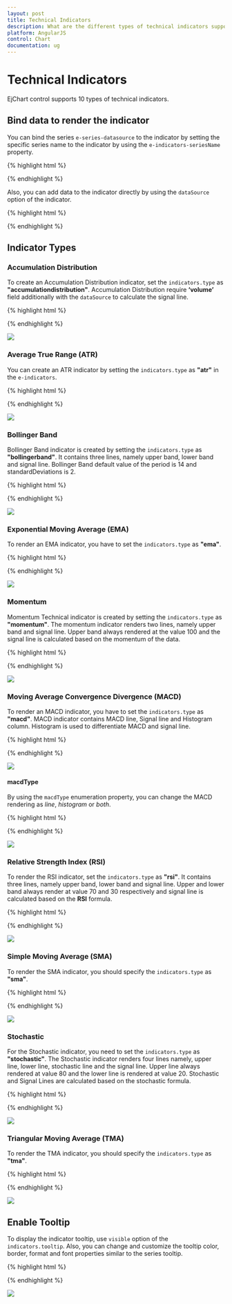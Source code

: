 ```yaml
---
layout: post
title: Technical Indicators
description: What are the different types of technical indicators supported in Essential Chart for financial analysis.
platform: AngularJS
control: Chart
documentation: ug
---
```


# Technical Indicators

EjChart control supports 10 types of technical indicators. 

## Bind data to render the indicator

You can bind the series `e-series-datasource` to the indicator by setting the specific series name to the indicator by using the `e-indicators-seriesName` property.

{% highlight html %}

<html xmlns="http://www.w3.org/1999/xhtml" lang="en" ng-app="ChartApp">
    <head>
        <title>Essential Studio for AngularJS: Chart</title>
        <!--CSS and Script file References -->
    </head>
    <body ng-controller="ChartCtrl">
        <div id="container" ej-chart>
        <e-series>
        <e-series e-datasource="dataSource" e-xname="xDate" e-high="High" e-low="Low" e-open="Open" 
        e-close="Close" e-name="Hilo" e-type="hiloopenclose"></e-series>
        </e-series>
        <e-indicators>
        <e-indicator e-seriesname="Hilo"></e-indicator>
        </e-indicators>
        </div>
        <script>
        angular.module('ChartApp', ['ejangular'])
        .controller('ChartCtrl', function ($scope) {        
                   });
        </script>
    </body>
</html>



{% endhighlight %}


Also, you can add data to the indicator directly by using the `dataSource` option of the indicator.  

{% highlight html %}

<html xmlns="http://www.w3.org/1999/xhtml" lang="en" ng-app="ChartApp">
    <head>
        <title>Essential Studio for AngularJS: Chart</title>
        <!--CSS and Script file References -->
    </head>
    <body ng-controller="ChartCtrl">
        <div id="container" ej-chart>
        <e-indicators>
        <e-indicator e-datasource=chartData e-xname="xDate" e-high="High" e-low="Low"
        e-open="Open" e-close="Close"></e-indicator>
        </e-indicators>
        </div>
        <script>
        angular.module('ChartApp', ['ejangular'])
        .controller('ChartCtrl', function ($scope) {
                   });
        </script>
    </body>
</html>


{% endhighlight %}

	
## Indicator Types

### Accumulation Distribution

To create an Accumulation Distribution indicator, set the `indicators.type` as **"accumulationdistribution"**. Accumulation Distribution require **‘volume’** field additionally with the `dataSource` to calculate the signal line.

{% highlight html %}

<html xmlns="http://www.w3.org/1999/xhtml" lang="en" ng-app="ChartApp">
    <head>
        <title>Essential Studio for AngularJS: Chart</title>
        <!--CSS and Script file References -->
    </head>
    <body ng-controller="ChartCtrl">
        <div id="container" ej-chart>
        <e-series>
        <e-series e-datasource="dataSource" e-xname="xDate" e-high="high" e-low="low" e-open="open" 
        e-close="close" e-name="hilo" e-type="hiloopenclose" e-volume="volume"></e-series>
        </e-series>
        <e-indicators>
        <e-indicator e-seriesname="hilo" e-type="accumulationdistribution"></e-indicator>
        </e-indicators>
        </div>
        <script>
        angular.module('ChartApp', ['ejangular'])
        .controller('ChartCtrl', function ($scope) {   
                   });
        </script>
    </body>
</html>

{% endhighlight %}

![](Technical-Indicators_images/Technical-Indicators_img1.png)




### Average True Range (ATR)

You can create an ATR indicator by setting the `indicators.type` as **"atr"** in the `e-indicators`. 

{% highlight html %}

<html xmlns="http://www.w3.org/1999/xhtml" lang="en" ng-app="ChartApp">
    <head>
        <title>Essential Studio for AngularJS: Chart</title>
        <!--CSS and Script file References -->
    </head>
    <body ng-controller="ChartCtrl">
        <div id="container" ej-chart>
        <e-series>
        <e-series e-datasource="dataSource" e-xname="xDate" e-high="high" e-low="low" e-open="open" 
        e-close="close" e-name="hilo" e-type="hiloopenclose" ></e-series>
        </e-series>
        <e-indicators>
        <e-indicator e-seriesname="hilo" e-type="atr"></e-indicator>
        </e-indicators>
        </div>
        <script>
        angular.module('ChartApp', ['ejangular'])
        .controller('ChartCtrl', function ($scope) {      
                   });
        </script>
    </body>
</html>

{% endhighlight %}

![](Technical-Indicators_images/Technical-Indicators_img2.png)




### Bollinger Band 

Bollinger Band indicator is created by setting the `indicators.type` as **"bollingerband"**. It contains three lines, namely upper band, lower band and signal line. Bollinger Band default value of the period is 14 and standardDeviations is 2.

{% highlight html %}

<html xmlns="http://www.w3.org/1999/xhtml" lang="en" ng-app="ChartApp">
    <head>
        <title>Essential Studio for AngularJS: Chart</title>
        <!--CSS and Script file References -->
    </head>
    <body ng-controller="ChartCtrl">
        <div id="container" ej-chart>
        <e-series>
        <e-series e-datasource="dataSource" e-xname="xDate" e-high="high" e-low="low" e-open="open" 
        e-close="close" e-name="hilo" e-type="hiloopenclose" ></e-series>
        </e-series>
        <e-indicators>
        <e-indicator e-seriesname="hilo" e-type="bollingerband"></e-indicator>
        </e-indicators>
        </div>
        <script>
        angular.module('ChartApp', ['ejangular'])
        .controller('ChartCtrl', function ($scope) {
                   });
        </script>
    </body>
</html>
{% endhighlight %}

![](Technical-Indicators_images/Technical-Indicators_img3.png)


### Exponential Moving Average (EMA)

To render an EMA indicator, you have to set the `indicators.type` as **"ema"**.  

{% highlight html %}

<html xmlns="http://www.w3.org/1999/xhtml" lang="en" ng-app="ChartApp">
    <head>
        <title>Essential Studio for AngularJS: Chart</title>
        <!--CSS and Script file References -->
    </head>
    <body ng-controller="ChartCtrl">
        <div id="container" ej-chart>
        <e-series>
        <e-series e-datasource="dataSource" e-xname="xDate" e-high="high" e-low="low" e-open="open" 
        e-close="close" e-name="hilo" e-type="hiloopenclose" ></e-series>
        </e-series>
        <e-indicators>
        <e-indicator e-seriesname="hilo" e-type="ema"></e-indicator>
        </e-indicators>
        </div>
        <script>
        angular.module('ChartApp', ['ejangular'])
        .controller('ChartCtrl', function ($scope) {
                  });
        </script>
    </body>
</html>

{% endhighlight %}

![](Technical-Indicators_images/Technical-Indicators_img4.png)



### Momentum 

Momentum Technical indicator is created by setting the `indicators.type` as **"momentum"**. The momentum indicator renders two lines, namely upper band and signal line. Upper band always rendered at the value 100 and the signal line is calculated based on the momentum of the data.

{% highlight html %}

<html xmlns="http://www.w3.org/1999/xhtml" lang="en" ng-app="ChartApp">
    <head>
        <title>Essential Studio for AngularJS: Chart</title>
        <!--CSS and Script file References -->
    </head>
    <body ng-controller="ChartCtrl">
        <div id="container" ej-chart>
        <e-series>
        <e-series e-datasource="dataSource" e-xname="xDate" e-high="high" e-low="low" e-open="open" 
        e-close="close" e-name="hilo" e-type="hiloopenclose" ></e-series>
        </e-series>
         <e-indicators>
        <e-indicator e-seriesname="hilo" e-type="momentum"></e-indicator>
        </e-indicators>
        </div>
        <script>
        angular.module('ChartApp', ['ejangular'])
        .controller('ChartCtrl', function ($scope) {
                  });
        </script>
    </body>
</html>
{% endhighlight %}

![](Technical-Indicators_images/Technical-Indicators_img5.png)




### Moving Average Convergence Divergence (MACD)

To render an MACD indicator, you have to set the `indicators.type` as **"macd"**.  MACD indicator contains MACD line, Signal line and Histogram column. Histogram is used to differentiate MACD and signal line.

{% highlight html %}

<html xmlns="http://www.w3.org/1999/xhtml" lang="en" ng-app="ChartApp">
    <head>
        <title>Essential Studio for AngularJS: Chart</title>
        <!--CSS and Script file References -->
    </head>
    <body ng-controller="ChartCtrl">
        <div id="container" ej-chart  e-indicators="indicators">
        <e-series>
        <e-series e-datasource="dataSource" e-xname="xDate" e-high="high" e-low="low" e-open="open" 
        e-close="close" e-name="hilo" e-type="hiloopenclose" ></e-series>
         <e-indicators>
        <e-indicator e-seriesname="hilo" e-type="macd"></e-indicator>
        </e-indicators>
        </e-series>
        </div>
        <script>
        angular.module('ChartApp', ['ejangular'])
        .controller('ChartCtrl', function ($scope) {
                  });
        </script>
    </body>
</html>


{% endhighlight %}

![](Technical-Indicators_images/Technical-Indicators_img6.png)


#### macdType

By using the `macdType` enumeration property, you can change the MACD rendering as *line*, *histogram* or *both*. 

{% highlight html %}

<html xmlns="http://www.w3.org/1999/xhtml" lang="en" ng-app="ChartApp">
    <head>
        <title>Essential Studio for AngularJS: Chart</title>
        <!--CSS and Script file References -->
    </head>
    <body ng-controller="ChartCtrl">
        <div id="container" ej-chart>
        <e-series>
        <e-series e-datasource="dataSource" e-xname="xDate" e-high="high" e-low="low" e-open="open" 
        e-close="close" e-name="hilo" e-type="hiloopenclose" ></e-series>
        </e-series>
        <e-indicators>
        <e-indicator e-seriesname="hilo" e-type="macd" e-macdtype="histogram"></e-indicator>
        </e-indicators>
        </div>
        <script>
        angular.module('ChartApp', ['ejangular'])
        .controller('ChartCtrl', function ($scope) {
                  });
        </script>
    </body>
</html>
        


{% endhighlight %}

![](Technical-Indicators_images/Technical-Indicators_img7.png)


### Relative Strength Index (RSI)

To render the RSI indicator, set the `indicators.type` as **"rsi"**. It contains three lines, namely upper band, lower band and signal line. Upper and lower band always render at value 70 and 30 respectively and signal line is calculated based on the **RSI** formula.

{% highlight html %}

<html xmlns="http://www.w3.org/1999/xhtml" lang="en" ng-app="ChartApp">
    <head>
        <title>Essential Studio for AngularJS: Chart</title>
        <!--CSS and Script file References -->
    </head>
    <body ng-controller="ChartCtrl">
        <div id="container" ej-chart >
        <e-series>
        <e-series e-datasource="dataSource" e-xname="xDate" e-high="high" e-low="low" e-open="open" 
        e-close="close" e-name="hilo" e-type="hiloopenclose" ></e-series>
        </e-series>
        <e-indicators>
        <e-indicator e-seriesname="hilo" e-type="rsi"></e-indicator>
        </e-indicators>
        </div>
        <script>
        angular.module('ChartApp', ['ejangular'])
        .controller('ChartCtrl', function ($scope) {
                });
        </script>
    </body>
</html>

{% endhighlight %}


![](Technical-Indicators_images/Technical-Indicators_img8.png)


### Simple Moving Average (SMA)

To render the SMA indicator, you should specify the `indicators.type` as **"sma"**.  

{% highlight html %}

<html xmlns="http://www.w3.org/1999/xhtml" lang="en" ng-app="ChartApp">
    <head>
        <title>Essential Studio for AngularJS: Chart</title>
        <!--CSS and Script file References -->
    </head>
    <body ng-controller="ChartCtrl">
        <div id="container" ej-chart  >
        <e-series>
        <e-series e-datasource="dataSource" e-xname="xDate" e-high="high" e-low="low" e-open="open" 
        e-close="close" e-name="hilo" e-type="hiloopenclose" ></e-series>
        </e-series>
         <e-indicators>
        <e-indicator e-seriesname="hilo" e-type="sma"></e-indicator>
        </e-indicators>
        </div>
        <script>
        angular.module('ChartApp', ['ejangular'])
        .controller('ChartCtrl', function ($scope) {
               });
        </script>
    </body>
</html>

{% endhighlight %}

![](Technical-Indicators_images/Technical-Indicators_img9.png)



### Stochastic 

For the Stochastic indicator, you need to set the `indicators.type` as **"stochastic"**. The Stochastic indicator renders four lines namely, upper line, lower line, stochastic line and the signal line. Upper line always rendered at value 80 and the lower line is rendered at value 20. Stochastic and Signal Lines are calculated based on the stochastic formula.

{% highlight html %}

<html xmlns="http://www.w3.org/1999/xhtml" lang="en" ng-app="ChartApp">
    <head>
        <title>Essential Studio for AngularJS: Chart</title>
        <!--CSS and Script file References -->
    </head>
    <body ng-controller="ChartCtrl">
        <div id="container" ej-chart>
        <e-series>
        <e-series e-datasource="dataSource" e-xname="xDate" e-high="high" e-low="low" e-open="open" 
        e-close="close" e-name="hilo" e-type="hiloopenclose" ></e-series>
        <e-indicators>
        <e-indicator e-seriesname="hilo" e-type="stochastic"></e-indicator>
        </e-indicators>
        </e-series>
        </div>
        <script>
        angular.module('ChartApp', ['ejangular'])
        .controller('ChartCtrl', function ($scope) {
                 });
        </script>
    </body>
</html>

{% endhighlight %}

![](Technical-Indicators_images/Technical-Indicators_img10.png)


### Triangular Moving Average (TMA)

To render the TMA indicator, you should specify the `indicators.type` as **"tma"**. 

{% highlight html %}
<html xmlns="http://www.w3.org/1999/xhtml" lang="en" ng-app="ChartApp">
    <head>
        <title>Essential Studio for AngularJS: Chart</title>
        <!--CSS and Script file References -->
    </head>
    <body ng-controller="ChartCtrl">
        <div id="container" ej-chart>
        <e-series>
        <e-series e-datasource="dataSource" e-xname="xDate" e-high="high" e-low="low" e-open="open" 
        e-close="close" e-name="hilo" e-type="hiloopenclose" ></e-series>
        </e-series>
        <e-indicators>
        <e-indicator e-seriesname="hilo" e-type="tma"></e-indicator>
        </e-indicators>
        </div>
        <script>
        angular.module('ChartApp', ['ejangular'])
        .controller('ChartCtrl', function ($scope) {
                   });
        </script>
    </body>
</html>

{% endhighlight %}

![](Technical-Indicators_images/Technical-Indicators_img11.png)


## Enable Tooltip 

To display the indicator tooltip, use `visible` option of the `indicators.tooltip`. Also, you can change and customize the tooltip color, border, format and font properties similar to the series tooltip.

{% highlight html %}

<html xmlns="http://www.w3.org/1999/xhtml" lang="en" ng-app="ChartApp">
    <head>
        <title>Essential Studio for AngularJS: Chart</title>
        <!--CSS and Script file References -->
    </head>
    <body ng-controller="ChartCtrl">
        <div id="container" ej-chart  e-indicators="indicators">
        <e-series>
        <e-series e-datasource="dataSource" e-xname="xDate" e-high="high" e-low="low" e-open="open" 
        e-close="close" e-name="hilo" e-type="hiloopenclose" ></e-series>
        </e-series>
        <e-indicators>
        <e-indicator e-tooltip-visible="true"></e-indicator>
        </e-indicators>
        </div>
        <script>
        angular.module('ChartApp', ['ejangular'])
        .controller('ChartCtrl', function ($scope) {
                  });
        </script>
    </body>
</html>

{% endhighlight %}

![](Technical-Indicators_images/Technical-Indicators_img12.png)



